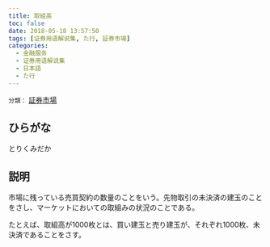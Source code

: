 ```yaml
---
title: 取組高
toc: false
date: 2018-05-18 13:57:50
tags: [证券用语解说集, た行, 証券市場]
categories:
  - 金融服务
  - 证券用语解说集
  - 日本語
  - た行
---
```


`分類：` [証券市場](/tags/証券市場/)

## ひらがな

とりくみだか

## 説明

市場に残っている売買契約の数量のことをいう。先物取引の未決済の建玉のことをさし、マーケットにおいての取組みの状況のことである。

たとえば、取組高が1000枚とは、買い建玉と売り建玉が、それぞれ1000枚、未決済であることをさす。
